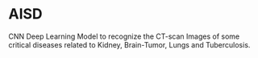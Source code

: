 # AISD
CNN Deep Learning Model to recognize the CT-scan Images of some critical diseases related to Kidney, Brain-Tumor, Lungs and Tuberculosis.
